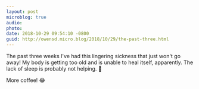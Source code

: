 ```yaml
---
layout: post
microblog: true
audio: 
photo: 
date: 2018-10-29 09:54:10 -0800
guid: http://owensd.micro.blog/2018/10/29/the-past-three.html
---
```

The past three weeks I've had this lingering sickness that just won't go away! My body is getting too old and is unable to heal itself, apparently. The lack of sleep is probably not helping. 🤔

More coffee! 😂
